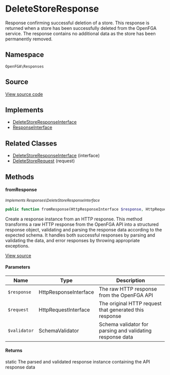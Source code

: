 # DeleteStoreResponse

Response confirming successful deletion of a store. This response is returned when a store has been successfully deleted from the OpenFGA service. The response contains no additional data as the store has been permanently removed.

## Namespace
`OpenFGA\Responses`

## Source
[View source code](https://github.com/evansims/openfga-php/blob/main/src/Responses/DeleteStoreResponse.php)

## Implements
* [DeleteStoreResponseInterface](DeleteStoreResponseInterface.md)
* [ResponseInterface](ResponseInterface.md)

## Related Classes
* [DeleteStoreResponseInterface](Responses/DeleteStoreResponseInterface.md) (interface)
* [DeleteStoreRequest](Requests/DeleteStoreRequest.md) (request)



## Methods

                        
#### fromResponse

*<small>Implements Responses\DeleteStoreResponseInterface</small>*  

```php
public function fromResponse(HttpResponseInterface $response, HttpRequestInterface $request, SchemaValidator $validator): static
```

Create a response instance from an HTTP response. This method transforms a raw HTTP response from the OpenFGA API into a structured response object, validating and parsing the response data according to the expected schema. It handles both successful responses by parsing and validating the data, and error responses by throwing appropriate exceptions.

[View source](https://github.com/evansims/openfga-php/blob/main/src/Responses/ResponseInterface.php#L44)

#### Parameters
| Name | Type | Description |
|------|------|-------------|
| `$response` | HttpResponseInterface | The raw HTTP response from the OpenFGA API |
| `$request` | HttpRequestInterface | The original HTTP request that generated this response |
| `$validator` | SchemaValidator | Schema validator for parsing and validating response data |

#### Returns
static
 The parsed and validated response instance containing the API response data

